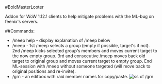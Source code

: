 #BoldMasterLooter

Addon for WoW 1.12.1 clients to help mitigate problems with the ML-bug on feenix's servers.

##Commands:
* /meep help - display explanation of /meep below
* /meep - 1st /meep selects a group (empty if possible, target's if not). 2nd /meep kicks selected group's members and moves current target to the now empty group. 3rd and consecutive /meep moves back old target to original group and moves current target to empty group. End ML-session with /meep without someone targeted (will move back to original positions and re-invite).
* /grn - an editbox with raid member names for copy/paste.
![ss of /grn](http://i.imgur.com/bz35lzo.png)